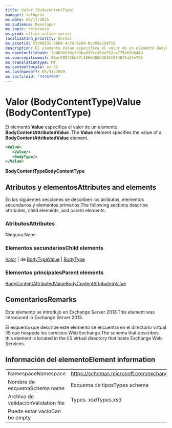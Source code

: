 ```yaml
---
title: Valor (BodyContentType)
manager: sethgros
ms.date: 09/17/2015
ms.audience: Developer
ms.topic: reference
ms.prod: office-online-server
localization_priority: Normal
ms.assetid: 53d86631-58b0-4cfd-8209-0ce65e259f16
description: El elemento Value especifica el valor de un elemento BodyContentAttributedValue.
ms.openlocfilehash: 7846302f0c2b3bad37cc55de752ca775e63b644b
ms.sourcegitcommit: 88ec988f2bb67c1866d06b361615f3674a24e795
ms.translationtype: MT
ms.contentlocale: es-ES
ms.lasthandoff: 05/31/2020
ms.locfileid: "44467609"
---
```

# <a name="value-bodycontenttype"></a><span data-ttu-id="11167-103">Valor (BodyContentType)</span><span class="sxs-lookup"><span data-stu-id="11167-103">Value (BodyContentType)</span></span>

<span data-ttu-id="11167-104">El elemento **Value** especifica el valor de un elemento **BodyContentAttributedValue** .</span><span class="sxs-lookup"><span data-stu-id="11167-104">The **Value** element specifies the value of a **BodyContentAttributedValue** element.</span></span> 
  
```XML
<Value>
   <Value/>
   <BodyType/>
</Value>
```

<span data-ttu-id="11167-105">**BodyContentType**</span><span class="sxs-lookup"><span data-stu-id="11167-105">**BodyContentType**</span></span>

## <a name="attributes-and-elements"></a><span data-ttu-id="11167-106">Atributos y elementos</span><span class="sxs-lookup"><span data-stu-id="11167-106">Attributes and elements</span></span>

<span data-ttu-id="11167-107">En las siguientes secciones se describen los atributos, elementos secundarios y elementos primarios.</span><span class="sxs-lookup"><span data-stu-id="11167-107">The following sections describe attributes, child elements, and parent elements.</span></span>
  
### <a name="attributes"></a><span data-ttu-id="11167-108">Atributos</span><span class="sxs-lookup"><span data-stu-id="11167-108">Attributes</span></span>

<span data-ttu-id="11167-109">Ninguna.</span><span class="sxs-lookup"><span data-stu-id="11167-109">None.</span></span>
  
### <a name="child-elements"></a><span data-ttu-id="11167-110">Elementos secundarios</span><span class="sxs-lookup"><span data-stu-id="11167-110">Child elements</span></span>

<span data-ttu-id="11167-111">[Valor](value.md)  |  de [BodyType](bodytype.md)</span><span class="sxs-lookup"><span data-stu-id="11167-111">[Value](value.md) | [BodyType](bodytype.md)</span></span>
  
### <a name="parent-elements"></a><span data-ttu-id="11167-112">Elementos principales</span><span class="sxs-lookup"><span data-stu-id="11167-112">Parent elements</span></span>

[<span data-ttu-id="11167-113">BodyContentAttributedValue</span><span class="sxs-lookup"><span data-stu-id="11167-113">BodyContentAttributedValue</span></span>](bodycontentattributedvalue.md)
  
## <a name="remarks"></a><span data-ttu-id="11167-114">Comentarios</span><span class="sxs-lookup"><span data-stu-id="11167-114">Remarks</span></span>

<span data-ttu-id="11167-115">Este elemento se introdujo en Exchange Server 2013.</span><span class="sxs-lookup"><span data-stu-id="11167-115">This element was introduced in Exchange Server 2013.</span></span>
  
<span data-ttu-id="11167-116">El esquema que describe este elemento se encuentra en el directorio virtual IIS que hospeda los servicios Web Exchange.</span><span class="sxs-lookup"><span data-stu-id="11167-116">The schema that describes this element is located in the IIS virtual directory that hosts Exchange Web Services.</span></span>
  
## <a name="element-information"></a><span data-ttu-id="11167-117">Información del elemento</span><span class="sxs-lookup"><span data-stu-id="11167-117">Element information</span></span>

|||
|:-----|:-----|
|<span data-ttu-id="11167-118">Namespace</span><span class="sxs-lookup"><span data-stu-id="11167-118">Namespace</span></span>  <br/> |https://schemas.microsoft.com/exchange/services/2006/types  <br/> |
|<span data-ttu-id="11167-119">Nombre de esquema</span><span class="sxs-lookup"><span data-stu-id="11167-119">Schema name</span></span>  <br/> |<span data-ttu-id="11167-120">Esquema de tipos</span><span class="sxs-lookup"><span data-stu-id="11167-120">Types schema</span></span>  <br/> |
|<span data-ttu-id="11167-121">Archivo de validación</span><span class="sxs-lookup"><span data-stu-id="11167-121">Validation file</span></span>  <br/> |<span data-ttu-id="11167-122">Types. xsd</span><span class="sxs-lookup"><span data-stu-id="11167-122">Types.xsd</span></span>  <br/> |
|<span data-ttu-id="11167-123">Puede estar vacío</span><span class="sxs-lookup"><span data-stu-id="11167-123">Can be empty</span></span>  <br/> ||
   

